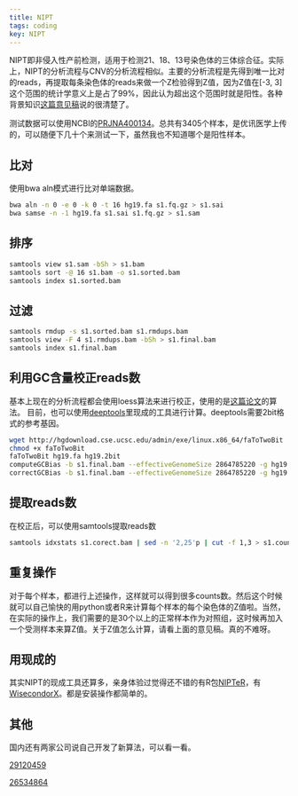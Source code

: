 ```yaml
---
title: NIPT
tags: coding
key: NIPT
---
```


NIPT即非侵入性产前检测，适用于检测21、18、13号染色体的三体综合征。实际上，NIPT的分析流程与CNV的分析流程相似。主要的分析流程是先得到唯一比对的reads，再提取每条染色体的reads来做一个Z检验得到Z值，因为Z值在[-3, 3]这个范围的统计学意义上是占了99%，因此认为超出这个范围时就是阳性。各种背景知识[这篇意见稿](http://www.cmde.org.cn/directory/web/WS01/images/uL28jGjuqG2zKW2+ci+yavM5bfH1fuxtszlo6hUMjGholQxOKGiVDEzo6m87LLiytS8wbrQo6i4382owb+y4tDyt6ijqda4tbzUrdTyobejqNX3xPS4rz7uOWjqS5kb2N4.docx)说的很清楚了。

测试数据可以使用NCBI的[PRJNA400134](https://www.ncbi.nlm.nih.gov/bioproject/PRJNA400134)。总共有3405个样本，是优讯医学上传的，可以随便下几十个来测试一下，虽然我也不知道哪个是阳性样本。

## 比对
使用bwa aln模式进行比对单端数据。
```bash
bwa aln -n 0 -e 0 -k 0 -t 16 hg19.fa s1.fq.gz > s1.sai
bwa samse -n -1 hg19.fa s1.sai s1.fq.gz > s1.sam
```
## 排序
```bash
samtools view s1.sam -bSh > s1.bam
samtools sort -@ 16 s1.bam -o s1.sorted.bam
samtools index s1.sorted.bam
```
## 过滤
```bash
samtools rmdup -s s1.sorted.bam s1.rmdups.bam
samtools view -F 4 s1.rmdups.bam -bSh > s1.final.bam
samtools index s1.final.bam
```
## 利用GC含量校正reads数
基本上现在的分析流程都会使用loess算法来进行校正，使用的是[这篇论文](https://www.ncbi.nlm.nih.gov/pmc/articles/PMC3130771/)的算法。
目前，也可以使用[deeptools](https://deeptools.readthedocs.io/en/develop/)里现成的工具进行计算。deeptools需要2bit格式的参考基因。
```bash
wget http://hgdownload.cse.ucsc.edu/admin/exe/linux.x86_64/faToTwoBit
chmod +x faToTwoBit
faToTwoBit hg19.fa hg19.2bit
computeGCBias -b s1.final.bam --effectiveGenomeSize 2864785220 -g hg19.2bit -l 75 -o s1.freq -p 16
correctGCBias -b s1.final.bam --effectiveGenomeSize 2864785220 -g hg19.2bit --GCbiasFrequenciesFile s1.freq -o s1.corect.bam -p 16
```
## 提取reads数
在校正后，可以使用samtools提取reads数
```bash
samtools idxstats s1.corect.bam | sed -n '2,25'p | cut -f 1,3 > s1.counts
```
## 重复操作
对于每个样本，都进行上述操作，这样就可以得到很多counts数。然后这个时候就可以自己愉快的用python或者R来计算每个样本的每个染色体的Z值啦。当然，在实际的操作上，我们需要的是30个以上的正常样本作为对照组，这时候再加入一个受测样本来算Z值。关于Z值怎么计算，请看上面的意见稿。真的不难呀。


## 用现成的
其实NIPT的现成工具还算多，亲身体验过觉得还不错的有R包[NIPTeR](https://rdrr.io/cran/NIPTeR/)，有[WisecondorX](https://github.com/CenterForMedicalGeneticsGhent/WisecondorX)。都是安装操作都简单的。


## 其他
国内还有两家公司说自己开发了新算法，可以看一看。

[29120459](https://www.ncbi.nlm.nih.gov/pubmed/29120459)

[26534864](https://www.ncbi.nlm.nih.gov/pubmed/26534864)

[-_-]:LoveJing